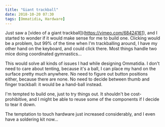 ```yaml
---
title: "Giant trackball"
date: 2018-10-20 07:30
tags: [Ommatidia, Hardware]
---
```


Just saw a [video of a giant trackball])(https://vimeo.com/68424161), and I started to wonder if it would make sense for me to build one. Clicking would be a problem, but 99% of the time when I'm trackballing around, I have my other hand on the keyboard, and could click there. Most things handle two mice doing coordinated gymnastics...

This would solve all kinds of issues I had while designing Ommatidia. I don't need to care about tenting, because it's a ball, I can place my hand on the surface pretty much anywhere. No need to figure out button positions either, because there are none. No need to decide between thumb and finger trackball: it would be a hand-ball instead.

I'm tempted to build one, just to try things out. It shouldn't be cost-prohibitive, and I might be able to reuse some of the components if I decide to tear it down.

The temptation to touch hardware just increased considerably,  and I even have a soldering kit now...
